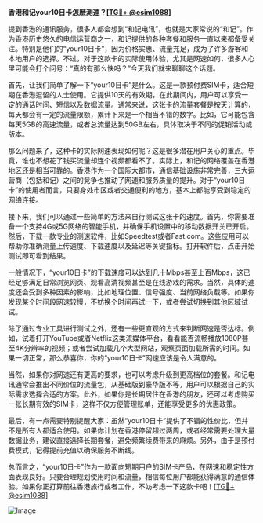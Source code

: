 **香港和记your10日卡怎麽測速？[[TG💪+ @esim1088](https://t.me/s/esim1088)]**

提到香港的通讯服务，很多人都会想到“和记电讯”，也就是大家常说的“和记”。作为香港历史悠久的电信运营商之一，和记提供的各种套餐和服务一直以来都备受关注。特别是他们的“your10日卡”，因为价格实惠、流量充足，成为了许多游客和本地用户的选择。不过，对于这款卡的实际使用体验，尤其是网速如何，很多人心里可能会打个问号：“真的有那么快吗？”今天我们就来聊聊这个话题。

首先，让我们简单了解一下“your10日卡”是什么。这是一款预付费SIM卡，适合短期在香港逗留的人士使用。它提供10天的有效期，在此期间内，用户可以享受一定的通话时间、短信以及数据流量。通常来说，这张卡的流量套餐是按天计算的，每天都会有一定的流量限额，累计下来是一个相当不错的数字。比如，它可能包含每天5GB的高速流量，或者总流量达到50GB左右，具体取决于不同的促销活动或版本。

那么问题来了，这种卡的实际网速表现如何呢？这是很多潜在用户关心的重点。毕竟，谁也不想花了钱买流量却连个视频都看不了。实际上，和记的网络覆盖在香港地区还是相当可靠的。香港作为一个国际大都市，通信基础设施非常完善，三大运营商（包括和记）之间的竞争也推动了网速和服务质量的提升。对于“your10日卡”的使用者而言，只要身处市区或者交通便利的地方，基本上都能享受到稳定的网络连接。

接下来，我们可以通过一些简单的方法来自行测试这张卡的速度。首先，你需要准备一个支持4G或5G网络的智能手机，并确保手机设置中的移动数据开关已开启。然后，下载一款专业的测速软件，比如Speedtest或者Fast.com。这些应用可以帮助你准确测量上传速度、下载速度以及延迟等关键指标。打开软件后，点击开始测试即可看到结果。

一般情况下，“your10日卡”的下载速度可以达到几十Mbps甚至上百Mbps，这已经足够满足日常浏览网页、观看高清视频甚至是在线游戏的需求。当然，具体的速度还会受到多种因素的影响，比如地理位置、信号强度、当前网络负载等。如果你发现某个时间段网速较慢，不妨换个时间再试一下，或者尝试切换到其他区域试试。

除了通过专业工具进行测试之外，还有一些更直观的方式来判断网速是否达标。例如，试着打开YouTube或者Netflix这类流媒体平台，看看能否流畅播放1080P甚至4K分辨率的视频；或者尝试加载几个大型网站，观察页面加载所需的时间。如果一切正常，那么恭喜你，你的“your10日卡”网速应该是令人满意的。

当然，如果你对网速还有更高的要求，也可以考虑升级到更高档位的套餐。和记电讯通常会推出不同价位的流量包，从基础版到豪华版不等，用户可以根据自己的实际需求选择合适的方案。此外，如果你是长期居住在香港的朋友，还可以考虑购买一张长期有效的SIM卡，这样不仅方便管理账单，还能享受更多的优惠政策。

最后，有一点需要特别提醒大家：虽然“your10日卡”提供了不错的性价比，但并不是所有人都适合使用。如果你计划在香港停留超过两周，或者经常需要处理大量数据业务，建议直接选择长期套餐，避免频繁续费带来的麻烦。另外，由于是预付费模式，记得提前充值以确保服务不断线。

总而言之，“your10日卡”作为一款面向短期用户的SIM卡产品，在网速和稳定性方面表现良好。只要合理规划使用时间和流量，相信每位用户都能获得满意的通信体验。如果你正打算前往香港旅行或者工作，不妨考虑一下这款卡吧！[[TG💪+ @esim1088](https://t.me/s/esim1088)]

![Image](https://i.postimg.cc/4NQfJmqS/Snipaste-2025-05-13-00-14-12.png)